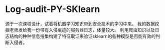 # Log-audit-PY-SKlearn

源于一次课程设计，试着将机器学习知识带到安全技术的学习中来。
我的数据挖掘老师发给我一份带有入侵痕迹的服务器日志，体量较大。
利用爬虫知识以及日志结构的种种信息搜集构建了特征取证来验证sklearn的各种模型是否能有效的判断入侵者。
